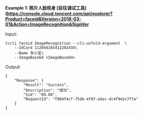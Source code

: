 **Example 1: 照片人脸核身 [前往调试工具](https://console.cloud.tencent.com/api/explorer?Product=faceid&Version=2018-03-01&Action=ImageRecognition&SignVer**



Input: 

```
tccli faceid ImageRecognition --cli-unfold-argument  \
    --IdCard 11204416541220243X\
    --Name 韦小宝\
    --ImageBase64 <ImageBase64>
```

Output: 
```
{
    "Response": {
        "Result": "Success",
        "Description": "成功",
        "Sim": "89.88",
        "RequestId": "f904f4cf-75db-4f8f-a5ec-dc4f942c7f7a"
    }
}
```

